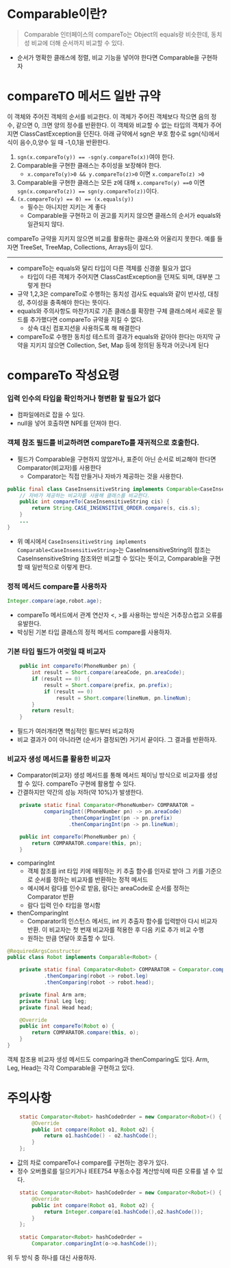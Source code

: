 # Comparable이란?
> Comparable 인터페이스의 compareTo는 Object의 equals랑 비슷한데, 동치성 비교에 더해 순서까지 비교할 수 있다.

- 순서가 명확한 클래스에 정렬, 비교 기능을 넣어야 한다면 Comparable을 구현하자

# compareTO 메서드 일반 규약
이 객체와 주어진 객체의 순서를 비교한다. 이 객체가 주어진 객체보다 작으면 음의 정수, 같으면 0, 크면 양의 정수를 반환한다. 
이 객체와 비교할 수 없는 타입의 객체가 주어지면 ClassCastException을 던진다. 
아래 규약에서 sgn은 부호 함수로 sgn(식)에서 식이 음수,0,양수 일 때 -1,0,1을 반환한다.

1. `sgn(x.compareTo(y)) == -sgn(y.compareTo(x))`여야 한다. 
2. Comparable을 구현한 클래스는 추이성을 보장해야 한다. 
    - `x.compareTo(y)>0 && y.compareTo(z)>0` 이면 `x.compareTo(z) >0`
3. Comparable을 구현한 클래스는 모든 z에 대해 `x.compareTo(y) ==0` 이면 `sgn(x.compareTo(z)) == sgn(y.compareTo(z))`이다. 
4. `(x.compareTo(y) == 0) == (x.equals(y))`
    - 필수는 아니지만 지키는 게 좋다 
    - Comparable을 구현하고 이 권고를 지키지 않으면 클래스의 순서가 equals와 일관되지 않다.

compareTo 규약을 지키지 않으면 비교를 활용하는 클래스와 어울리지 못한다. 예를 들자면 TreeSet, TreeMap, Collections, Arrays등이 있다. 

---

- compareTo는 equals와 달리 타입이 다른 객체를 신경쓸 필요가 없다
  - 타입이 다른 객체가 주어지면 ClassCastException을 던져도 되며, 대부분 그렇게 한다
- 규약 1,2,3은 compareTo로 수행하는 동치성 검사도 equals와 같이 반사성, 대칭성, 추이성을 충족해야 한다는 뜻이다. 
- equals와 주의사항도 마찬가지로 기존 클래스를 확장한 구체 클래스에서 새로운 필드를 추가했다면 compareTo 규약을 지킬 수 없다.
  - 상속 대신 컴포지션을 사용하도록 해 해결한다
- compareTo로 수행한 동치성 테스트의 결과가 equals와 같아야 한다는 마지막 규약을 지키지 않으면 Collection, Set, Map 등에 정의된 동작과 어긋나게 된다

# compareTo 작성요령
### 입력 인수의 타입을 확인하거나 형변환 할 필요가 없다
  - 컴파일에러로 잡을 수 있다.
  - null을 넣어 호출하면 NPE를 던져야 한다.
 
### 객체 참조 필드를 비교하려면 compareTo를 재귀적으로 호출한다.
- 필드가 Comparable을 구현하지 않았거나, 표준이 아닌 순서로 비교해야 한다면 Comparator(비교자)를 사용한다
  -  Comparator는 직접 만들거나 자바가 제공하는 것을 사용한다.
```java
public final class CaseInsensitiveString implements Comparable<CaseInsensitiveString> {
    // 자바가 제공하는 비교자를 사용해 클래스를 비교한다.
    public int compareTo(CaseInsensitiveString cis) {
        return String.CASE_INSENSITIVE_ORDER.compare(s, cis.s);
    }
    ...
}
```
- 위 예시에서 `CaseInsensitiveString implements Comparable<CaseInsensitiveString>`는 CaseInsensitiveString의 참조는 CaseInsensitiveString 참조와만 비교할 수 있다는 뜻이고, Comparable을 구현할 때 일반적으로 이렇게 한다.

### 정적 메서드 compare를 사용하자
```java
Integer.compare(age,robot.age);
```
  - compareTo 메서드에서 관계 연산자 <, >를 사용하는 방식은 거추장스럽고 오류를 유발한다.
  - 박싱된 기본 타입 클래스의 정적 메서드 compare를 사용하자.

### 기본 타입 필드가 여럿일 때 비교자
```java
    public int compareTo(PhoneNumber pn) {
        int result = Short.compare(areaCode, pn.areaCode);
        if (result == 0)  {
            result = Short.compare(prefix, pn.prefix);
            if (result == 0)
                result = Short.compare(lineNum, pn.lineNum);
        }
        return result;
    }
```
- 필드가 여러개라면 핵심적인 필드부터 비교하자
- 비교 결과가 0이 아니라면 (순서가 결정되면) 거기서 끝이다. 그 결과를 반환하자.

### 비교자 생성 메서드를 활용한 비교자
- Comparator(비교자) 생성 메서드를 통해 메서드 체이닝 방식으로 비교자를 생성할 수 있다. compareTo 구현에 활용할 수 있다.
- 간결하지만 약간의 성능 저하(약 10%)가 발생한다.
```java
    private static final Comparator<PhoneNumber> COMPARATOR =
            comparingInt((PhoneNumber pn) -> pn.areaCode)
                    .thenComparingInt(pn -> pn.prefix)
                    .thenComparingInt(pn -> pn.lineNum);

    public int compareTo(PhoneNumber pn) {
        return COMPARATOR.compare(this, pn);
    }
```
- comparingInt
  - 객체 참조를 int 타입 키에 매핑하는 키 추출 함수를 인자로 받아 그 키를 기준으로 순서를 정하는 비교자를 반환하는 정적 메서드 
  - 예시에서 람다를 인수로 받음, 람다는 areaCode로 순서를 정하는 Comparator<PhoneNumber> 반환 
  - 람다 입력 인수 타입을 명시함
- thenComparingInt
  - Comparator의 인스턴스 메서드, int 키 추출자 함수를 입력받아 다시 비교자 반환. 이 비교자는 첫 번재 비교자를 적용한 후 다음 키로 추가 비교 수행 
  - 원하는 만큼 연달아 호출할 수 있다.
 
```java
@RequiredArgsConstructor
public class Robot implements Comparable<Robot> {

    private static final Comparator<Robot> COMPARATOR = Comparator.comparing((Robot robot) -> robot.arm)
            .thenComparing(robot -> robot.leg)
            .thenComparing(robot -> robot.head);

    private final Arm arm;
    private final Leg leg;
    private final Head head;

    @Override
    public int compareTo(Robot o) {
        return COMPARATOR.compare(this, o);
    }
}
```
객체 참조용 비교자 생성 메서드도 comparing과 thenComparing도 있다. Arm, Leg, Head는 각각 Comparable을 구현하고 있다. 

# 주의사항
```java
    static Comparator<Robot> hashCodeOrder = new Comparator<Robot>() {
        @Override
        public int compare(Robot o1, Robot o2) {
            return o1.hashCode() - o2.hashCode();
        }
    };
```
- 값의 차로 compareTo나 compare를 구현하는 경우가 있다.
- 정수 오버플로를 일으키거나 IEEE754 부동소수점 계산방식에 따른 오류를 낼 수 있다. 
```java
    static Comparator<Robot> hashCodeOrder = new Comparator<Robot>() {
        @Override
        public int compare(Robot o1, Robot o2) {
            return Integer.compare(o1.hashCode(),o2.hashCode());
        }
    };
    
    static Comparator<Robot> hashCodeOrder = 
    	Comparator.comparingInt(o->o.hashCode());
```
위 두 방식 중 하나를 대신 사용하자.


